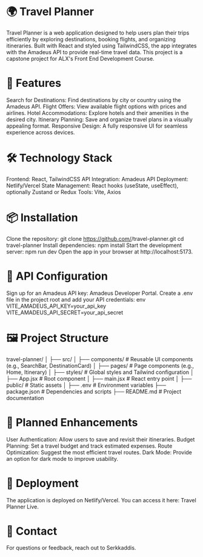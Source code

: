 # 🌍 Travel Planner
Travel Planner is a web application designed to help users plan their trips efficiently by exploring destinations, booking flights, and organizing itineraries. Built with React and styled using TailwindCSS, the app integrates with the Amadeus API to provide real-time travel data. This project is a capstone project for ALX's Front End Development Course.

# 🚀 Features
Search for Destinations: Find destinations by city or country using the Amadeus API.
Flight Offers: View available flight options with prices and airlines.
Hotel Accommodations: Explore hotels and their amenities in the desired city.
Itinerary Planning: Save and organize travel plans in a visually appealing format.
Responsive Design: A fully responsive UI for seamless experience across devices.
# 🛠️ Technology Stack
Frontend: React, TailwindCSS
API Integration: Amadeus API
Deployment: Netlify/Vercel
State Management: React hooks (useState, useEffect), optionally Zustand or Redux
Tools: Vite, Axios
# 📦 Installation
Clone the repository:
git clone https://github.com/<serkkaddis>/travel-planner.git
cd travel-planner
Install dependencies:
npm install
Start the development server:
npm run dev
Open the app in your browser at http://localhost:5173.

# 🔑 API Configuration
Sign up for an Amadeus API key: Amadeus Developer Portal.
Create a .env file in the project root and add your API credentials:
env
VITE_AMADEUS_API_KEY=your_api_key
VITE_AMADEUS_API_SECRET=your_api_secret
# 🖼️ Project Structure
travel-planner/
│
├── src/
│   ├── components/           # Reusable UI components (e.g., SearchBar, DestinationCard)
│   ├── pages/                # Page components (e.g., Home, Itinerary)
│   ├── styles/               # Global styles and Tailwind configuration
│   ├── App.jsx               # Root component
│   ├── main.jsx              # React entry point
│
├── public/                   # Static assets
│
├── .env                      # Environment variables
├── package.json              # Dependencies and scripts
├── README.md                 # Project documentation

# 🌟 Planned Enhancements
User Authentication: Allow users to save and revisit their itineraries.
Budget Planning: Set a travel budget and track estimated expenses.
Route Optimization: Suggest the most efficient travel routes.
Dark Mode: Provide an option for dark mode to improve usability.
# 🎉  Deployment
The application is deployed on Netlify/Vercel. You can access it here: Travel Planner Live.

# 📧 Contact
For questions or feedback, reach out to Serkkaddis.
